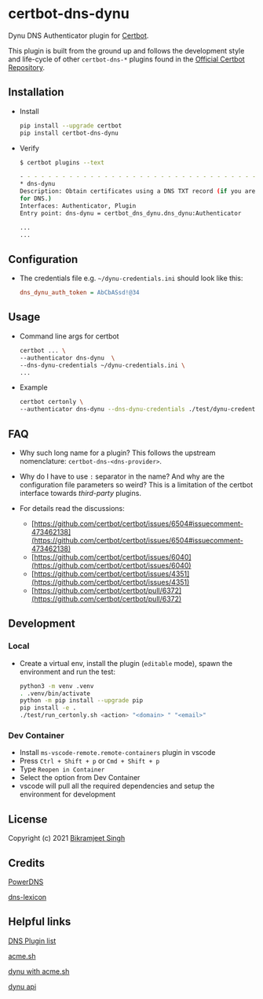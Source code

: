 # certbot-dns-dynu

Dynu DNS Authenticator plugin for [Certbot](https://certbot.eff.org/).

This plugin is built from the ground up and follows the development style and life-cycle
of other `certbot-dns-*` plugins found in the
[Official Certbot Repository](https://github.com/certbot/certbot).

## Installation

- Install

  ```sh
  pip install --upgrade certbot
  pip install certbot-dns-dynu
  ```

- Verify

  ```sh
  $ certbot plugins --text

  - - - - - - - - - - - - - - - - - - - - - - - - - - - - - - - - - - - - - - - -
  * dns-dynu
  Description: Obtain certificates using a DNS TXT record (if you are using Dynu
  for DNS.)
  Interfaces: Authenticator, Plugin
  Entry point: dns-dynu = certbot_dns_dynu.dns_dynu:Authenticator

  ...
  ...
  ```

## Configuration

- The credentials file e.g. `~/dynu-credentials.ini` should look like this:

  ```ini
  dns_dynu_auth_token = AbCbASsd!@34
  ```

## Usage

- Command line args for certbot

  ```sh
  certbot ... \
  --authenticator dns-dynu  \
  --dns-dynu-credentials ~/dynu-credentials.ini \
  ...
  ```

- Example

  ```sh
  certbot certonly \
  --authenticator dns-dynu --dns-dynu-credentials ./test/dynu-credentials.ini
  ```

## FAQ

- Why such long name for a plugin?
  This follows the upstream nomenclature: `certbot-dns-<dns-provider>`.

- Why do I have to use `:` separator in the name? And why are the configuration file parameters so weird?
  This is a limitation of the certbot interface towards _third-party_ plugins.

- For details read the discussions:
  - [https://github.com/certbot/certbot/issues/6504#issuecomment-473462138](https://github.com/certbot/certbot/issues/6504#issuecomment-473462138)
  - [https://github.com/certbot/certbot/issues/6040](https://github.com/certbot/certbot/issues/6040)
  - [https://github.com/certbot/certbot/issues/4351](https://github.com/certbot/certbot/issues/4351)
  - [https://github.com/certbot/certbot/pull/6372](https://github.com/certbot/certbot/pull/6372)

## Development

### Local

- Create a virtual env, install the plugin (`editable` mode),
spawn the environment and run the test:

  ```sh
  python3 -m venv .venv
  . .venv/bin/activate
  python -m pip install --upgrade pip
  pip install -e .
  ./test/run_certonly.sh <action> "<domain> " "<email>"
  ```

### Dev Container

- Install `ms-vscode-remote.remote-containers` plugin in vscode
- Press `Ctrl + Shift + p` or `Cmd + Shift + p`
- Type `Reopen in Container`
- Select the option from Dev Container
- vscode will pull all the required dependencies and setup the environment for development

## License

Copyright (c) 2021 [Bikramjeet Singh](https://github.com/bikram990)

## Credits

[PowerDNS](https://github.com/pan-net-security/certbot-dns-powerdns)

[dns-lexicon](https://github.com/dns-lexicon/dns-lexicon)

## Helpful links

[DNS Plugin list](https://certbot.eff.org/docs/using.html?highlight=dns#dns-plugins)

[acme.sh](https://github.com/acmesh-official/acme.sh)

[dynu with acme.sh](https://gist.github.com/tavinus/15ea64c50ac5fb7cea918e7786c94a95)

[dynu api](https://www.dynu.com/Support/API)
